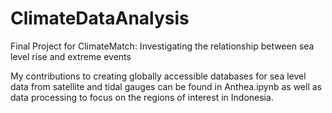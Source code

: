 # ClimateDataAnalysis
Final Project for ClimateMatch: Investigating the relationship between sea level rise and extreme events

My contributions to creating globally accessible databases for sea level data from satellite and tidal gauges can be found in Anthea.ipynb as well as data processing to focus on the regions of interest in Indonesia.
